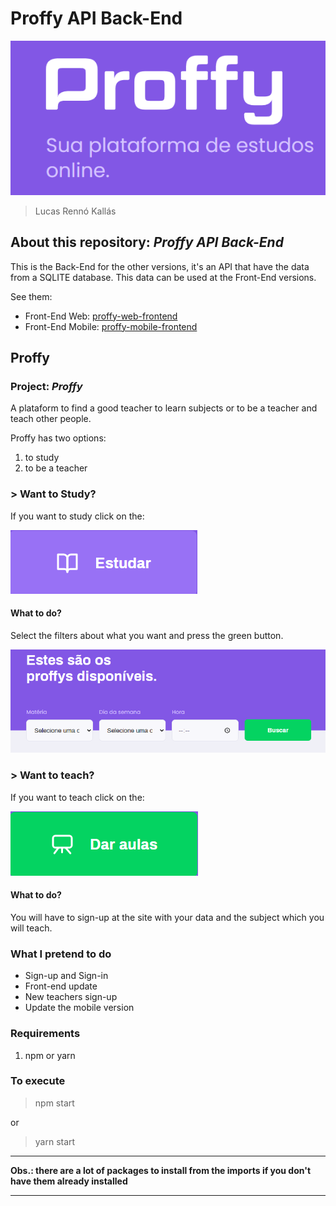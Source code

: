 # Proffy API Back-End

![image](./readme_imgs/proffy.png)

> Lucas Rennó Kallás

## About this repository: *Proffy API Back-End*

This is the Back-End for the other versions, it's an API that have the data from a SQLITE database. This data can be used at the Front-End versions.

See them:

- Front-End Web: [proffy-web-frontend](https://github.com/lucasrennok/proffy-web-frontend)
- Front-End Mobile: [proffy-mobile-frontend](https://github.com/lucasrennok/proffy-mobile-frontend)

## Proffy

### Project: *Proffy*
A plataform to find a good teacher to learn subjects or to be a teacher and teach other people.

Proffy has two options: 

1. to study
2. to be a teacher

### > Want to Study?
If you want to study click on the:

![image](./readme_imgs/study.png)

#### What to do?
Select the filters about what you want and press the green button.

![image](./readme_imgs/filters.png)

### > Want to teach?
If you want to teach click on the:

![image](./readme_imgs/give_classes.png)

#### What to do?
You will have to sign-up at the site with your data and the subject which you will teach.

### What I pretend to do
- Sign-up and Sign-in
- Front-end update
- New teachers sign-up
- Update the mobile version

### Requirements

1. npm or yarn

### To execute
> npm start

or

> yarn start

---

**Obs.: there are a lot of packages to install from the imports if you don't have them already installed**

---